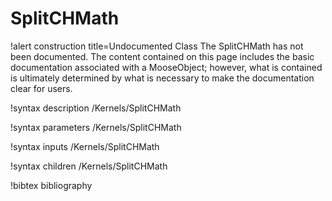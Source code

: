 <!-- MOOSE Documentation Stub: Remove this when content is added. -->

# SplitCHMath

!alert construction title=Undocumented Class
The SplitCHMath has not been documented. The content contained on this page
includes the basic documentation associated with a MooseObject; however, what is contained is
ultimately determined by what is necessary to make the documentation clear for users.

!syntax description /Kernels/SplitCHMath

!syntax parameters /Kernels/SplitCHMath

!syntax inputs /Kernels/SplitCHMath

!syntax children /Kernels/SplitCHMath

!bibtex bibliography
